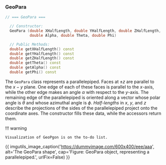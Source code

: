 
### GeoPara

```cpp
// === GeoPara ===

  // Constructor:
  GeoPara (double XHalfLength, double YHalfLength, double ZHalfLength,
           double Alpha, double Theta, double Phi)

  // Public Methods:
  double getXHalfLength() const
  double getYHalfLength() const
  double getZHalfLength() const
  double getTheta() const
  double getAlpha() const
  double getPhi() const
```

The `GeoPara` class represents a parallelepiped. Faces at $\pm z$ are parallel to the $x-y$ plane. One edge of each of these faces is parallel to the $x$-axis, while the other edge makes an angle $\alpha$ with respect to the $y$-axis.  The remaining edge of the parallelepiped is oriented along a vector whose polar angle is $\theta$ and whose azimuthal angle is $\phi$.  *Half-lengths* in $x$, $y$, and $z$ describe the projections of the sides of the parallelepiped project onto the coordinate axes.  The constructor fills these data, while the accessors return them.



!!! warning

    Visualization of GeoPgon is on the to-do list.



{{ imgutils_image_caption('https://dummyimage.com/600x400/eee/aaa', 
   alt='The GeoPara shape', 
   cap='Figure: GeoPara object, representing a parallelepiped.',
   urlFix=False) 
}}



